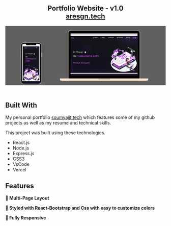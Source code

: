 <h2 align="center">
  Portfolio Website - v1.0<br/>
  <a href="https://kloo.me/Ares-GNIMAGNON" target="_blank">aresgn.tech</a>
</h2>
<div align="center">
  <img alt="Demo" src="./Images/readme-img1.png" />
</div>

<br/>


## Built With

My personal portfolio <a href="https://kloo.me/Ares-GNIMAGNON" target="_blank">soumyajit.tech</a> which features some of my github projects as well as my resume and technical skills.<br/>

This project was built using these technologies.

- React.js
- Node.js
- Express.js
- CSS3
- VsCode
- Vercel

## Features

**📖 Multi-Page Layout**

**🎨 Styled with React-Bootstrap and Css with easy to customize colors**

**📱 Fully Responsive**

